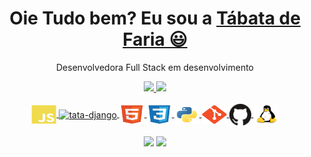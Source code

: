 <h1 align="center">
    Oie Tudo bem? Eu sou a
    <a href="https://www.linkedin.com/in/t%C3%A1bata-de-faria/">Tábata de Faria 😃️</a>
  </h1>
  
  <p align="center">
    Desenvolvedora Full Stack em desenvolvimento 
  </p>
  
<div align="center">
  <a href="https://github.com/tabataf">
  <img height="180em" src="https://github-readme-stats.vercel.app/api?username=tabataf&show_icons=true&theme=dracula&include_all_commits=true&count_private=true"/>
  <img height="180em" src="https://github-readme-stats.vercel.app/api/top-langs/?username=tabataf&layout=compact&langs_count=7&theme=dracula"/>
</div>
<div align="center" valign="top"><br>
  <img align="center" alt="tata-Js" height="30" width="40" src="https://raw.githubusercontent.com/devicons/devicon/master/icons/javascript/javascript-plain.svg">
   <img align="center" alt="tata-django" height="30" width="40" src="https://cdn.jsdelivr.net/gh/devicons/devicon/icons/django/django-plain.svg" />
 <img align="center" alt="tata-HTML" height="30" width="40"   src="https://raw.githubusercontent.com/devicons/devicon/master/icons/html5/html5-original.svg">
  <img align="center" alt="tata -CSS" height="30" width="40"   src="https://raw.githubusercontent.com/devicons/devicon/master/icons/css3/css3-original.svg">
  <img align="center" alt="tata-Python" height="30" width="40" src="https://raw.githubusercontent.com/devicons/devicon/master/icons/python/python-original.svg">
  <img align="center" alt="git" height="30" width="40" src="https://raw.githubusercontent.com/devicons/devicon/master/icons/git/git-original.svg">
  <img align="center" alt="github" height="35" width="35" src="/assets/GitHub.png">
  <img align="center" alt="linux" height="30" width="40" src="https://raw.githubusercontent.com/devicons/devicon/master/icons/linux/linux-original.svg">
</div><br>
  

 
<div align="center"> 
  <a href="https://www.instagram.com/tabatadefaria/" target="_blank"><img src="https://img.shields.io/badge/-Instagram-%23E4405F?style=for-the-badge&logo=instagram&logoColor=white" target="_blank"></a>
   <a href = "mailto:tabata07defaria@gmail.com"><img src="https://img.shields.io/badge/-Gmail-%23333?style=for-the-badge&logo=gmail&logoColor=white" target="_blank"></a>
 </div>
